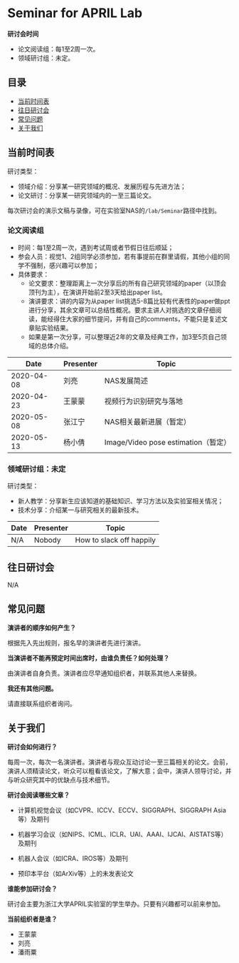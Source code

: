 # Seminar for APRIL Lab

**研讨会时间**

- 论文阅读组：每1至2周一次。
- 领域研讨组：未定。

## 目录

- [当前时间表](#当前时间表)
- [往日研讨会](#往日研讨会)
- [常见问题](#常见问题)
- [关于我们](#关于我们)

## 当前时间表

研讨类型：

- 领域介绍：分享某一研究领域的概况、发展历程与先进方法；
- 论文研讨：分享某一研究领域内的一至三篇论文。

每次研讨会的演示文稿与录像，可在实验室NAS的`/lab/Seminar`路径中找到。

### 论文阅读组

- 时间：每1至2周一次，遇到考试周或者节假日往后顺延；
- 参会人员：视觉1、2组同学必须参加，若有事提前在群里请假，其他小组的同学不强制，感兴趣可以参加；
- 具体要求：
  - 论文要求：整理距离上一次分享后的所有自己研究领域的paper（以顶会顶刊为主），在演讲开始前2至3天给出paper list。
  - 演讲要求：讲的内容为从paper list挑选5-8篇比较有代表性的paper做ppt进行分享，其余文章可以总结性概况。要求主讲人对挑选的文章仔细阅读，能经得住大家的细节提问，并有自己的comments，不能只是复述文章贴实验结果。
  - 如果是第一次分享，可以整理近2年的文章及经典工作，加3至5页自己领域的总体介绍。

| Date       | Presenter | Topic                               |
| ---------- | --------- | ----------------------------------- |
| 2020-04-08 | 刘亮      | NAS发展简述                         |
| 2020-04-23 | 王蒙蒙    | 视频行为识别研究与落地              |
| 2020-05-08 | 张江宁    | NAS相关最新进展（暂定）             |
| 2020-05-13 | 杨小倩    | Image/Video pose estimation（暂定） |

### 领域研讨组：未定

研讨类型：

- 新人教学：分享新生应该知道的基础知识、学习方法以及实验室相关情况；
- 技术分享：介绍某一与研究相关的最新技术。

| Date | Presenter | Topic                    |
| ---- | --------- | ------------------------ |
| N/A  | Nobody    | How to slack off happily |

## 往日研讨会

N/A

## 常见问题

**演讲者的顺序如何产生？**

根据先入先出规则，报名早的演讲者先进行演讲。

**当演讲者不能再预定时间出席时，由谁负责任？如何处理？**

由演讲者自身负责。演讲者应尽早通知组织者，并联系其他人来替换。

**我还有其他问题。**

请直接联系组织者询问。

## 关于我们

**研讨会如何进行？**

每周一次，每次一名演讲者。演讲者与观众互动讨论一至三篇相关的论文。会前，演讲人须精读论文，听众可以粗看该论文，了解大意；会中，演讲人领导讨论，并与听众研究其中的优缺点与技术细节。

**研讨会阅读哪些文章？**

- 计算机视觉会议（如CVPR、ICCV、ECCV、SIGGRAPH、SIGGRAPH Asia等）及期刊

- 机器学习会议（如NIPS、ICML、ICLR、UAI、AAAI、IJCAI、AISTATS等）及期刊
- 机器人会议（如ICRA、IROS等）及期刊
- 预印本平台（如ArXiv等）上的未发表论文

**谁能参加研讨会？**

研讨会主要为浙江大学APRIL实验室的学生举办。只要有兴趣都可以前来参加。

**当前组织者是谁？**

- 王蒙蒙
- 刘亮
- 潘雨粟
